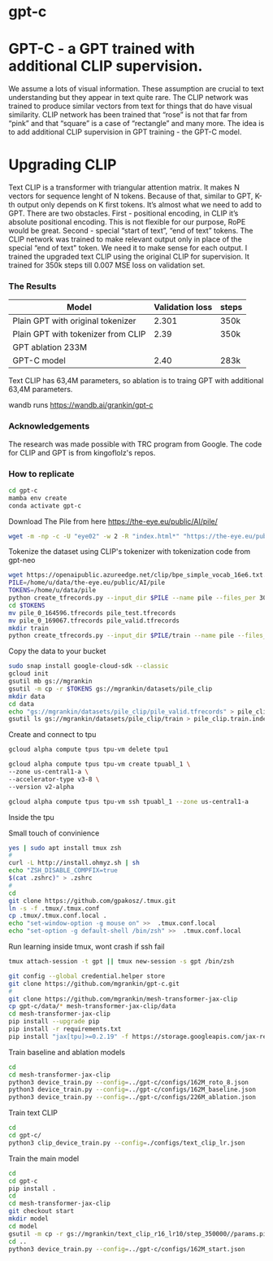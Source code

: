 # gpt-c
# GPT-C - a GPT trained with additional CLIP supervision. 
We assume a lots of visual information. These assumption are crucial to text understanding but they appear in text quite rare. The CLIP network was trained to produce similar vectors from text for things that do have visual similarity. CLIP network has been trained that “rose” is not that far from “pink” and that “square” is a case of “rectangle” and many more. The idea is to add additional CLIP supervision in GPT training - the GPT-C model.

# Upgrading CLIP
Text CLIP is a transformer with triangular attention matrix. It makes N vectors for sequence lenght of N tokens. Because of that, similar to GPT, K-th output only depends on K first tokens. It’s almost what we need to add to GPT. There are two obstacles. First - positional encoding, in CLIP it’s absolute positional encoding. This is not flexible for our purpose, RoPE would be great. Second - special “start of text”, “end of text” tokens. The CLIP network was trained to make relevant output only in place of the special “end of text" token. We need it to make sense for each output. I trained the upgraded text CLIP using the original CLIP for supervision. It trained for 350k steps till 0.007 MSE loss on validation set.

### The Results

| Model  | Validation loss | steps |
| ------------- | ------------- | ------------- |
| Plain GPT with original tokenizer  | 2.301  | 350k |
| Plain GPT with tokenizer from CLIP  | 2.39  | 350k |
| GPT ablation 233M  |   |  |
| GPT-C model  | 2.40  | 283k |

Text CLIP has 63,4M parameters, so ablation is to traing GPT with additional 63,4M parameters.

wandb runs https://wandb.ai/grankin/gpt-c

### Acknowledgements

The research was made possible with TRC program from Google. The code for CLIP and GPT is from kingoflolz's repos.

### How to replicate

```bash
cd gpt-c
mamba env create
conda activate gpt-c
```

Download The Pile from here https://the-eye.eu/public/AI/pile/

```bash
wget -m -np -c -U "eye02" -w 2 -R "index.html*" "https://the-eye.eu/public/AI/pile/"
```

Tokenize the dataset using CLIP's tokenizer with tokenization code from gpt-neo
```bash
wget https://openaipublic.azureedge.net/clip/bpe_simple_vocab_16e6.txt.gz -O bpe_simple_vocab_16e6.txt.gz
PILE=/home/u/data/the-eye.eu/public/AI/pile
TOKENS=/home/u/data/pile
python create_tfrecords.py --input_dir $PILE --name pile --files_per 300000 --output_dir $TOKENS --write_dataset_config --processes 2
cd $TOKENS
mv pile_0_164596.tfrecords pile_test.tfrecords
mv pile_0_169067.tfrecords pile_valid.tfrecords
mkdir train
python create_tfrecords.py --input_dir $PILE/train --name pile --files_per 300000 --output_dir $TOKENS/train --write_dataset_config --processes 5
```

Copy the data to your bucket

```bash
sudo snap install google-cloud-sdk --classic
gcloud init
gsutil mb gs://mgrankin
gsutil -m cp -r $TOKENS gs://mgrankin/datasets/pile_clip
mkdir data
cd data
echo "gs://mgrankin/datasets/pile_clip/pile_valid.tfrecords" > pile_clip.val.index
gsutil ls gs://mgrankin/datasets/pile_clip/train > pile_clip.train.index
```

Create and connect to tpu

```bash
gcloud alpha compute tpus tpu-vm delete tpu1

gcloud alpha compute tpus tpu-vm create tpuabl_1 \
--zone us-central1-a \
--accelerator-type v3-8 \
--version v2-alpha

gcloud alpha compute tpus tpu-vm ssh tpuabl_1 --zone us-central1-a
```

Inside the tpu

Small touch of convinience
```bash
yes | sudo apt install tmux zsh
#
curl -L http://install.ohmyz.sh | sh
echo "ZSH_DISABLE_COMPFIX=true
$(cat .zshrc)" > .zshrc
#
cd 
git clone https://github.com/gpakosz/.tmux.git
ln -s -f .tmux/.tmux.conf
cp .tmux/.tmux.conf.local .
echo "set-window-option -g mouse on" >>  .tmux.conf.local
echo "set-option -g default-shell /bin/zsh" >>  .tmux.conf.local

```

Run learning inside tmux, wont crash if ssh fail
```bash
tmux attach-session -t gpt || tmux new-session -s gpt /bin/zsh 

git config --global credential.helper store
git clone https://github.com/mgrankin/gpt-c.git
#
git clone https://github.com/mgrankin/mesh-transformer-jax-clip
cp gpt-c/data/* mesh-transformer-jax-clip/data
cd mesh-transformer-jax-clip
pip install --upgrade pip
pip install -r requirements.txt
pip install "jax[tpu]>=0.2.19" -f https://storage.googleapis.com/jax-releases/libtpu_releases.html
```

Train baseline and ablation models
```bash
cd 
cd mesh-transformer-jax-clip
python3 device_train.py --config=../gpt-c/configs/162M_roto_8.json 
python3 device_train.py --config=../gpt-c/configs/162M_baseline.json
python3 device_train.py --config=../gpt-c/configs/226M_ablation.json
```

Train text CLIP
```bash
cd
cd gpt-c/
python3 clip_device_train.py --config=./configs/text_clip_lr.json
```

Train the main model
```bash
cd 
cd gpt-c
pip install .
cd
cd mesh-transformer-jax-clip
git checkout start
mkdir model
cd model
gsutil -m cp -r gs://mgrankin/text_clip_r16_lr10/step_350000//params.pickle text_clip.pickle
cd ..
python3 device_train.py --config=../gpt-c/configs/162M_start.json 
```
